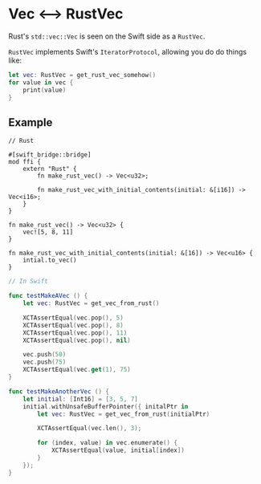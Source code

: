 # Vec <--> RustVec

Rust's `std::vec::Vec` is seen on the Swift side as a `RustVec`.

`RustVec` implements Swift's `IteratorProtocol`, allowing you do do things like:

```swift
let vec: RustVec = get_rust_vec_somehow()
for value in vec {
    print(value)
}
```

## Example

```rust,no_run
// Rust

#[swift_bridge::bridge]
mod ffi {
	extern "Rust" {
	    fn make_rust_vec() -> Vec<u32>;

	    fn make_rust_vec_with_initial_contents(initial: &[i16]) -> Vec<i16>;
	}
}

fn make_rust_vec() -> Vec<u32> {
    vec![5, 8, 11]
}

fn make_rust_vec_with_initial_contents(initial: &[16]) -> Vec<u16> {
    intial.to_vec()
}
```

```swift
// In Swift

func testMakeAVec () {
    let vec: RustVec = get_vec_from_rust()

    XCTAssertEqual(vec.pop(), 5)
    XCTAssertEqual(vec.pop(), 8)
    XCTAssertEqual(vec.pop(), 11)
    XCTAssertEqual(vec.pop(), nil)

    vec.push(50)
    vec.push(75)
    XCTAssertEqual(vec.get(1), 75)
}

func testMakeAnotherVec () {
    let initial: [Int16] = [3, 5, 7]
    initial.withUnsafeBufferPointer({ initalPtr in
        let vec: RustVec = get_vec_from_rust(initialPtr)

        XCTAssertEqual(vec.len(), 3);

	    for (index, value) in vec.enumerate() {
	        XCTAssertEqual(value, initial[index])
	    }
    });
}
```
